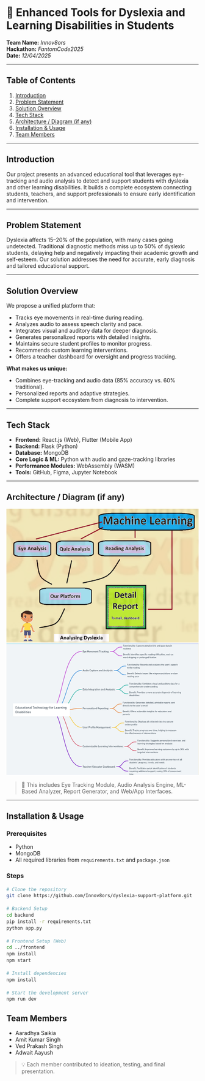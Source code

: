 # 🚀 Enhanced Tools for Dyslexia and Learning Disabilities in Students

**Team Name:** _Innov8ors_  
**Hackathon:** _FantomCode2025_  
**Date:** _12/04/2025_

---

## Table of Contents

1. [Introduction](#introduction)
2. [Problem Statement](#problem-statement)
3. [Solution Overview](#solution-overview)
4. [Tech Stack](#tech-stack)
5. [Architecture / Diagram (if any)](#architecture--diagram-if-any)
6. [Installation & Usage](#installation--usage)
7. [Team Members](#team-members)

---

## Introduction

Our project presents an advanced educational tool that leverages eye-tracking and audio analysis to detect and support students with dyslexia and other learning disabilities. It builds a complete ecosystem connecting students, teachers, and support professionals to ensure early identification and intervention.

---

## Problem Statement

Dyslexia affects 15–20% of the population, with many cases going undetected. Traditional diagnostic methods miss up to 50% of dyslexic students, delaying help and negatively impacting their academic growth and self-esteem. Our solution addresses the need for accurate, early diagnosis and tailored educational support.

---

## Solution Overview

We propose a unified platform that:

- Tracks eye movements in real-time during reading.
- Analyzes audio to assess speech clarity and pace.
- Integrates visual and auditory data for deeper diagnosis.
- Generates personalized reports with detailed insights.
- Maintains secure student profiles to monitor progress.
- Recommends custom learning interventions.
- Offers a teacher dashboard for oversight and progress tracking.

**What makes us unique:**

- Combines eye-tracking and audio data (85% accuracy vs. 60% traditional).
- Personalized reports and adaptive strategies.
- Complete support ecosystem from diagnosis to intervention.

---

## Tech Stack

- **Frontend:** React.js (Web), Flutter (Mobile App)
- **Backend:** Flask (Python)
- **Database:** MongoDB
- **Core Logic & ML:** Python with audio and gaze-tracking libraries
- **Performance Modules:** WebAssembly (WASM)
- **Tools:** GitHub, Figma, Jupyter Notebook

---

## Architecture / Diagram (if any)

![System Architecture](./system_architecture.png)
![FlowChart](./flowchart.png)

> 📌 This includes Eye Tracking Module, Audio Analysis Engine, ML-Based Analyzer, Report Generator, and Web/App Interfaces.

---

## Installation & Usage

### Prerequisites

- Python 
- MongoDB
- All required libraries from `requirements.txt` and `package.json`

### Steps

```bash
# Clone the repository
git clone https://github.com/Innov8ors/dyslexia-support-platform.git

# Backend Setup
cd backend
pip install -r requirements.txt
python app.py

# Frontend Setup (Web)
cd ../frontend
npm install
npm start

# Install dependencies
npm install

# Start the development server
npm run dev
```
## Team Members


- Aaradhya Saikia
- Amit Kumar Singh
- Ved Prakash Singh
- Adwait Aayush

> 💡 Each member contributed to ideation, testing, and final presentation.
